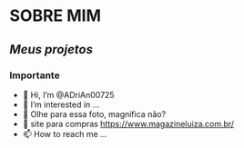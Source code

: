 # **SOBRE MIM**
## *Meus projetos*
### **Importante**
- 👋 Hi, I’m @ADriAn00725
- 👀 I’m interested in ...
- 🌱 Olhe para essa foto, magnifica não? 
-  &#129302; site para compras https://www.magazineluiza.com.br/
- 📫 How to reach me ...

<!---
ADriAn00725/ADriAn00725 is a ✨ special ✨ repository because its `README.md` (this file) appears on your GitHub profile.
You can click the Preview link to take a look at your changes.
--->
